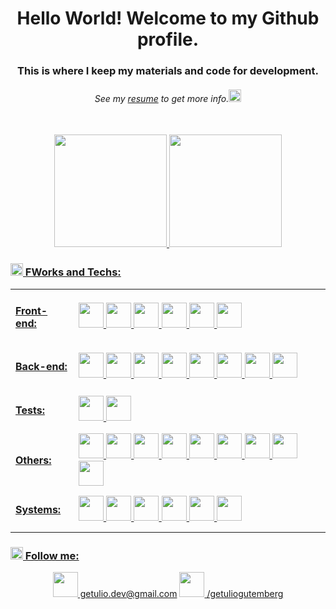 <h1 align="center"> Hello World! Welcome to my Github profile. </h1>
<h3 align="center">This is where I keep my materials and code for development.<br> <h6 align="center"><i>See my <a href="https://gitconnected.com/getuliogutemberg/resume" target="blank">resume</a> to get more info.</i><img src="https://icon-library.com/images/info-icon-svg/info-icon-svg-5.jpg" width="20" height="20"/></h6></h3>

<div align="center">
<a href="https://github.com/getuliogutemberg" /><br>
<img height="180em" src="https://github-readme-stats.vercel.app/api?username=getuliogutemberg&show_icons=true&theme=algolia&include_all_commits=true&count_private=true"/>
<img height="180em" src="https://github-readme-stats.vercel.app/api/top-langs/?username=getuliogutemberg&layout=compact&langs_count=16&theme=algolia"/>
</div>

<!-- - 📓 See also my <a href="#" target="blank">Portfolio</a> to know my projects. -->


<h3> <img src="https://4vector.com/i/free-vector-laptop-icon-clip-art_116535_Laptop_Icon_clip_art_hight.png" width="20" height="20"/> FWorks and Techs:</h3>
<table align="center">
 <tr>
<!--   <th>
   teste
  </th>
  <th>
   teste2
  </th> -->
 </tr>
 
 <tr>
  <td>
   <h4>Front-end:</h4>
  </td>
  <td>
   <img src="https://cdn.jsdelivr.net/gh/devicons/devicon/icons/html5/html5-plain-wordmark.svg" width="40" height="40"/>  <img src="https://cdn.jsdelivr.net/gh/devicons/devicon/icons/css3/css3-plain-wordmark.svg" width="40" height="40"/>  <img src="https://cdn.jsdelivr.net/gh/devicons/devicon/icons/javascript/javascript-plain.svg" width="40" height="40"/>  <img src="https://cdn.jsdelivr.net/gh/devicons/devicon/icons/react/react-original-wordmark.svg" width="40" height="40"/>  <img src="https://cdn.jsdelivr.net/gh/devicons/devicon/icons/redux/redux-original.svg" width="40" height="40"/>  <img src="https://cdn.jsdelivr.net/gh/devicons/devicon/icons/bootstrap/bootstrap-plain-wordmark.svg" width="40" height="40"/> 
  </td>
 </tr>
 
 <tr>
  <td>
   <h4>Back-end:</h4>
  </td>
  <td>
   <img src="https://cdn.jsdelivr.net/gh/devicons/devicon/icons/mysql/mysql-original-wordmark.svg" width="40" height="40"/>    <img src="https://cdn.jsdelivr.net/gh/devicons/devicon/icons/docker/docker-plain-wordmark.svg" width="40" height="40"/>  <img src="https://cdn.jsdelivr.net/gh/devicons/devicon/icons/mongodb/mongodb-plain-wordmark.svg" width="40" height="40"/>  <img src="https://cdn.jsdelivr.net/gh/devicons/devicon/icons/nodejs/nodejs-plain-wordmark.svg"  width="40" height="40"/>  <img src="https://cdn.jsdelivr.net/gh/devicons/devicon/icons/php/php-original.svg" width="40" height="40"/>  <img src="https://cdn.jsdelivr.net/gh/devicons/devicon/icons/sequelize/sequelize-original.svg" width="40" height="40"/>  <img src="https://cdn.jsdelivr.net/gh/devicons/devicon/icons/socketio/socketio-original-wordmark.svg" width="40" height="40"/>  <img src="https://cdn.jsdelivr.net/gh/devicons/devicon/icons/express/express-original.svg" width="40" height="40"/>

  </td>
 </tr>
 
 <tr>
  <td>
   <h4>Tests:</h4>
  </td>
  <td>
   <img src="https://cdn.jsdelivr.net/gh/devicons/devicon/icons/jest/jest-plain.svg" width="40" height="40" />  <img src="https://cdn.jsdelivr.net/gh/devicons/devicon/icons/mocha/mocha-plain.svg" width="40" height="40"/>

  </td>
 </tr>
 
 <tr>
  <td>
   <h4>Others:</h4>
  </td>
  <td>
   <img src="https://cdn.jsdelivr.net/gh/devicons/devicon/icons/laravel/laravel-plain-wordmark.svg" width="40" height="40" />  <img src="https://cdn.jsdelivr.net/gh/devicons/devicon/icons/apache/apache-plain-wordmark.svg" width="40" height="40"/>  <img src="https://cdn.jsdelivr.net/gh/devicons/devicon/icons/arduino/arduino-original-wordmark.svg" width="40" height="40"/>  <img src="https://cdn.jsdelivr.net/gh/devicons/devicon/icons/bash/bash-plain.svg" width="40" height="40"/>  <img src="https://cdn.jsdelivr.net/gh/devicons/devicon/icons/composer/composer-original.svg" width="40" height="40"/>  <img src="https://cdn.jsdelivr.net/gh/devicons/devicon/icons/git/git-plain.svg" width="40" height="40"/>  <img src="https://cdn.jsdelivr.net/gh/devicons/devicon/icons/github/github-original-wordmark.svg"  width="40" height="40"/>  <img src="https://cdn.jsdelivr.net/gh/devicons/devicon/icons/heroku/heroku-plain-wordmark.svg" width="40" height="40"/>  <img src="https://cdn.jsdelivr.net/gh/devicons/devicon/icons/raspberrypi/raspberrypi-original.svg" width="40" height="40"/>
  </td>
 </tr>
 
 <tr>
  <td>
   <h4>Systems:</h4>
  </td>
  <td>
   <img src="https://cdn.jsdelivr.net/gh/devicons/devicon/icons/slack/slack-original.svg" width="40" height="40"/>  <img src="https://cdn.jsdelivr.net/gh/devicons/devicon/icons/trello/trello-plain.svg" width="40" height="40"/>  <img src="https://cdn.jsdelivr.net/gh/devicons/devicon/icons/visualstudio/visualstudio-plain.svg" width="40" height="40"/>  <img src="https://cdn.jsdelivr.net/gh/devicons/devicon/icons/vscode/vscode-original.svg" width="40" height="40"/>  <img src="https://cdn.jsdelivr.net/gh/devicons/devicon/icons/windows8/windows8-original.svg" width="40" height="40"/> <img src="https://cdn.jsdelivr.net/gh/devicons/devicon/icons/linux/linux-original.svg" width="40" height="40"/>
  </td>
 </tr>
</table>



<!-- <h3>Follow me:</h3> <a href="https://www.instagram.com/getuliogutemberg/" target="_blank"><img src="https://upload.wikimedia.org/wikipedia/commons/5/58/Instagram-Icon.png" target="_blank" width="40" height="40">  @getuliogutemberg</a> <a href = "mailto:getulio.dev@gmail.com"><img src="https://www.designbust.com/download/1024/png/email_icon_transparent512.png" target="_blank" width="40" height="40">  getulio.dev@gmail.com</a> <a href="https://www.linkedin.com/in/getuliogutemberg/" target="_blank"><img src="https://cdn-icons-png.flaticon.com/512/174/174857.png" target="_blank" width="40" height="40">  /getuliogutemberg</a> -->

<h3> <img src="https://cdn-icons-png.flaticon.com/512/2343/2343805.png" width="20" height="20"> Follow me:</h3> 
<div align="center">
<a href = "mailto:getulio.dev@gmail.com"><img src="https://www.designbust.com/download/1024/png/email_icon_transparent512.png" target="_blank" width="40" height="40">  getulio.dev@gmail.com</a> <a href="https://www.linkedin.com/in/getuliogutemberg/" target="_blank"><img src="https://cdn-icons-png.flaticon.com/512/174/174857.png" target="_blank" width="40" height="40">  /getuliogutemberg</a>
</div>
